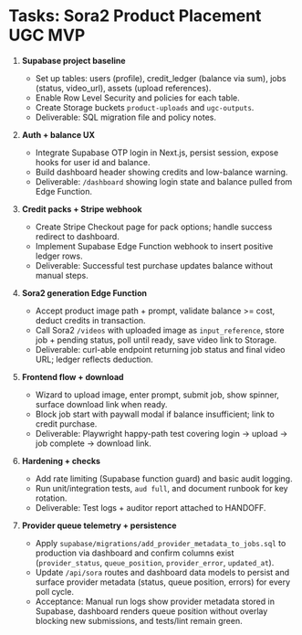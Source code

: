 # Tasks: Sora2 Product Placement UGC MVP

1. **Supabase project baseline**
   - Set up tables: users (profile), credit_ledger (balance via sum), jobs (status, video_url), assets (upload references).
   - Enable Row Level Security and policies for each table.
   - Create Storage buckets `product-uploads` and `ugc-outputs`.
   - Deliverable: SQL migration file and policy notes.

2. **Auth + balance UX**
   - Integrate Supabase OTP login in Next.js, persist session, expose hooks for user id and balance.
   - Build dashboard header showing credits and low-balance warning.
   - Deliverable: `/dashboard` showing login state and balance pulled from Edge Function.

3. **Credit packs + Stripe webhook**
   - Create Stripe Checkout page for pack options; handle success redirect to dashboard.
   - Implement Supabase Edge Function webhook to insert positive ledger rows.
   - Deliverable: Successful test purchase updates balance without manual steps.

4. **Sora2 generation Edge Function**
   - Accept product image path + prompt, validate balance >= cost, deduct credits in transaction.
   - Call Sora2 `/videos` with uploaded image as `input_reference`, store job + pending status, poll until ready, save video link to Storage.
   - Deliverable: curl-able endpoint returning job status and final video URL; ledger reflects deduction.

5. **Frontend flow + download**
   - Wizard to upload image, enter prompt, submit job, show spinner, surface download link when ready.
   - Block job start with paywall modal if balance insufficient; link to credit purchase.
   - Deliverable: Playwright happy-path test covering login → upload → job complete → download link.

6. **Hardening + checks**
   - Add rate limiting (Supabase function guard) and basic audit logging.
   - Run unit/integration tests, `aud full`, and document runbook for key rotation.
   - Deliverable: Test logs + auditor report attached to HANDOFF.

7. **Provider queue telemetry + persistence**
   - Apply `supabase/migrations/add_provider_metadata_to_jobs.sql` to production via dashboard and confirm columns exist (`provider_status`, `queue_position`, `provider_error`, `updated_at`).
   - Update `/api/sora` routes and dashboard data models to persist and surface provider metadata (status, queue position, errors) for every poll cycle.
   - Acceptance: Manual run logs show provider metadata stored in Supabase, dashboard renders queue position without overlay blocking new submissions, and tests/lint remain green.
